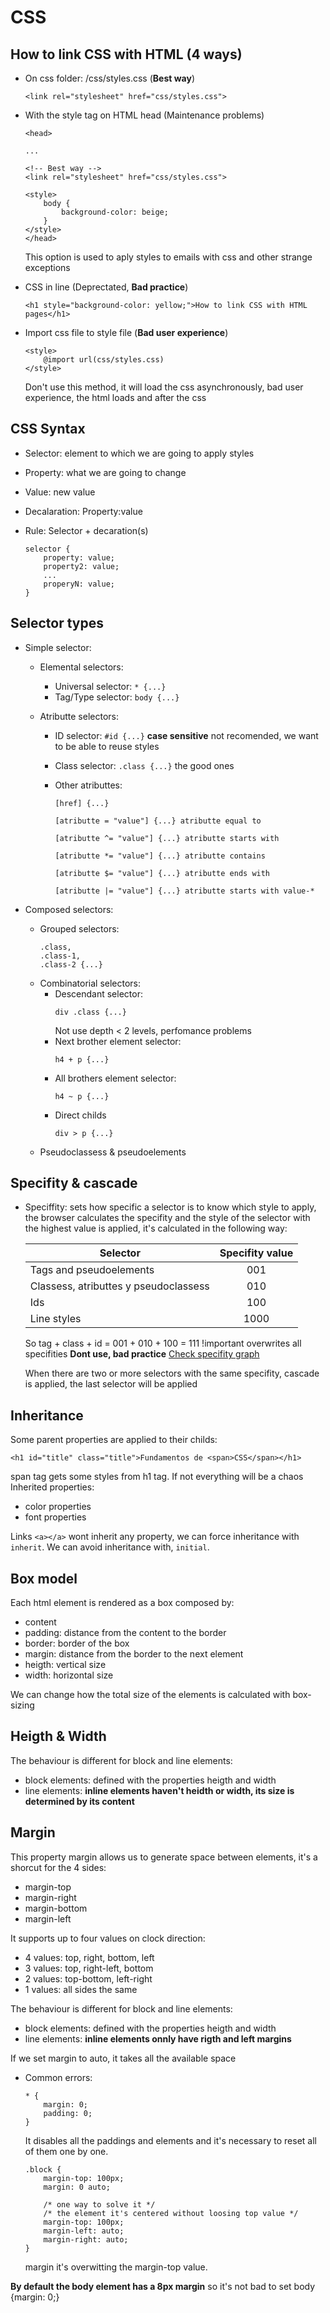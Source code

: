 # CSS 

## How to link CSS with HTML (4 ways)
- On css folder: /css/styles.css (**Best way**)

    ```
    <link rel="stylesheet" href="css/styles.css">
    ```
- With the style tag on HTML head (Maintenance problems)
    ```
    <head>

    ...

    <!-- Best way -->
    <link rel="stylesheet" href="css/styles.css">

    <style>
        body {
            background-color: beige;
        }
    </style>
    </head>
    ```
    This option is used to aply styles to emails with css and other strange exceptions
- CSS in line (Deprectated, **Bad practice**)
    ```
    <h1 style="background-color: yellow;">How to link CSS with HTML pages</h1>
    ```
- Import css file to style file (**Bad user experience**)
    ```
    <style>
        @import url(css/styles.css)
    </style>
    ```
    Don't use this method, it will load the css asynchronously, bad user experience, the html loads and after the css

## CSS Syntax
- Selector: element to which we are going to apply styles
- Property: what we are going to change
- Value: new value
- Decalaration: Property:value
- Rule: Selector + decaration(s)

    ```
    selector {
        property: value; 
        property2: value;
        ...
        properyN: value;
    }
    ```

## Selector types
- Simple selector:

    - Elemental selectors:
        - Universal selector: `* {...}`
        - Tag/Type selector: `body {...}`

    - Atributte selectors:
        - ID selector: `#id {...}` **case sensitive** not recomended, we want to be able to reuse styles
        - Class selector: `.class {...}` the good ones
        - Other atributtes:
        
            ```
            [href] {...}

            [atributte = "value"] {...} atributte equal to

            [atributte ^= "value"] {...} atributte starts with

            [atributte *= "value"] {...} atributte contains

            [atributte $= "value"] {...} atributte ends with

            [atributte |= "value"] {...} atributte starts with value-*
            ```

- Composed selectors:
    - Grouped selectors:
        ```
        .class,
        .class-1,
        .class-2 {...}
        ```
    - Combinatorial selectors:
        - Descendant selector:
            ```
            div .class {...}
            ```
            Not use depth < 2 levels, perfomance problems
        - Next brother element selector:
            ```
            h4 + p {...}
            ```
        - All brothers element selector:
            ```
            h4 ~ p {...}
            ```
        - Direct childs
            ```
            div > p {...}
            ```
    - Pseudoclassess & pseudoelements
## Specifity & cascade
- Speciffity: sets how specific a selector is to know which style to apply, the browser calculates the specifity and the style of the selector with the highest value is applied, it's calculated in the following way:

    | Selector                              | Specifity value   |
    | ------------------------------------- | :---------------: |
    | Tags and pseudoelements               | 001               |
    | Classess, atributtes y pseudoclassess | 010               |
    | Ids                                   | 100               |
    | Line styles                           | 1000              |

    So tag + class + id = 001 + 010 + 100 = 111
    !important overwrites all specifities **Dont use, bad practice**
    [Check specifity graph](https://jonassebastianohlsson.com/specificity-graph/)

    When there are two or more selectors with the same specifity, cascade is applied, the last selector will be applied

## Inheritance
Some parent properties are applied to their childs:

```
<h1 id="title" class="title">Fundamentos de <span>CSS</span></h1>
```

span tag gets some styles from h1 tag. If not everything will be a chaos
Inherited properties:
- color properties
- font properties

Links `<a></a>` wont inherit any property, we can force inheritance with `inherit`.
We can avoid inheritance with, 
`initial`.

## Box model
Each html element is rendered as a box composed by:

- content
- padding: distance from the content to the border
- border: border of the box
- margin: distance from the border to the next element
- heigth: vertical size
- width: horizontal size
    
We can change how the total size of the elements is calculated with box-sizing 

## Heigth & Width
The behaviour is different for block and line elements:

- block elements: defined with the properties heigth and width
- line elements: **inline elements haven't heidth or width, its size is determined by its content**

## Margin
This property margin allows us to generate space between elements, it's a shorcut for the 4 sides:

- margin-top
- margin-right
- margin-bottom
- margin-left

It supports up to four values on clock direction:

- 4 values: top, right, bottom, left 
- 3 values: top, right-left, bottom
- 2 values: top-bottom, left-right
- 1 values: all sides the same

The behaviour is different for block and line elements:

- block elements: defined with the properties heigth and width
- line elements: **inline elements onnly have rigth and left margins**

If we set margin to auto, it takes all the available space

- Common errors:
    
    ```
    * {
        margin: 0;
        padding: 0;
    }
    ```
    It disables all the paddings and elements and it's necessary to reset all of them one by one.
    ```
    .block {
        margin-top: 100px;
        margin: 0 auto;

        /* one way to solve it */
        /* the element it's centered without loosing top value */
        margin-top: 100px;
        margin-left: auto;
        margin-right: auto;
    }
    ```
    margin it's overwitting the margin-top value.

**By default the body element has a 8px margin** so it's not bad to set body {margin: 0;}